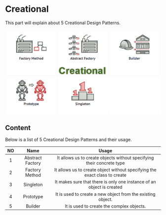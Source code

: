 # Creational
This part will explain about 5 Creational Design Patterns.

![alt text](./creational.png?raw=true)

## Content
Below is a list of 5 Creational Design Patterns and their usage.

|   NO      |   Name                        |   Usage       |
|   :---:   |   :---:                       |   :---:       |
|   1       |   Abstract Factory            |   It allows us to create objects without specifying their concrete type        |
|   2       |   Factory Method              |   It allows us to create object without specifying the exact class to create        |
|   3       |   Singleton                   |   It makes sure that there is only one instance of an object is created |
|   4       |   Prototype                   |   It is used to create a new object from the existing object.      |
|   5       |   Builder                     |   It is used to create the complex objects.  |